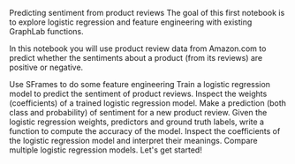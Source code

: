 
Predicting sentiment from product reviews
The goal of this first notebook is to explore logistic regression and feature engineering with existing GraphLab functions.

In this notebook you will use product review data from Amazon.com to predict whether the sentiments about a product (from its reviews) are positive or negative.

Use SFrames to do some feature engineering
Train a logistic regression model to predict the sentiment of product reviews.
Inspect the weights (coefficients) of a trained logistic regression model.
Make a prediction (both class and probability) of sentiment for a new product review.
Given the logistic regression weights, predictors and ground truth labels, write a function to compute the accuracy of the model.
Inspect the coefficients of the logistic regression model and interpret their meanings.
Compare multiple logistic regression models.
Let's get started!